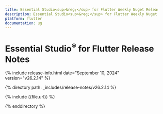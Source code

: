```yaml
---
title: Essential Studio<sup>&reg;</sup> for Flutter Weekly Nuget Release Release Notes  
description: Essential Studio<sup>&reg;</sup> for Flutter Weekly Nuget Release Release Notes  
platform: flutter
documentation: ug
---
```


# Essential Studio<sup>&reg;</sup> for Flutter  Release Notes  

{% include release-info.html date="September 10, 2024"  version="v26.2.14" %} 

{% directory path: _includes/release-notes/v26.2.14 %}

{% include {{file.url}} %}

{% enddirectory %}